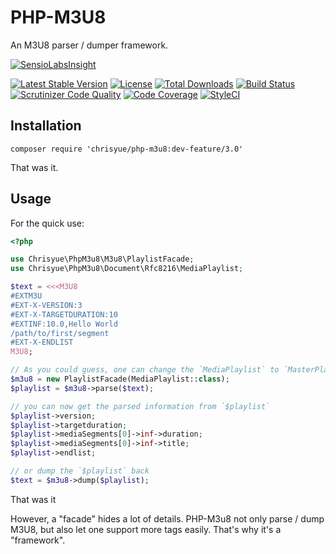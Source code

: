 PHP-M3U8
========

An M3U8 parser / dumper framework.

[![SensioLabsInsight](https://insight.sensiolabs.com/projects/f04296f1-1621-4af0-8346-fd3379f34a5a/big.png)](https://insight.sensiolabs.com/projects/f04296f1-1621-4af0-8346-fd3379f34a5a)

[![Latest Stable Version](https://poser.pugx.org/chrisyue/php-m3u8/v/stable)](https://packagist.org/packages/chrisyue/php-m3u8)
[![License](https://poser.pugx.org/chrisyue/php-m3u8/license)](https://packagist.org/packages/chrisyue/php-m3u8)
[![Total Downloads](https://poser.pugx.org/chrisyue/php-m3u8/downloads)](https://packagist.org/packages/chrisyue/php-m3u8)
[![Build Status](https://travis-ci.org/chrisyue/php-m3u8.svg?branch=develop)](https://travis-ci.org/chrisyue/php-m3u8)
[![Scrutinizer Code Quality](https://scrutinizer-ci.com/g/chrisyue/php-m3u8/badges/quality-score.png?b=develop)](https://scrutinizer-ci.com/g/chrisyue/php-m3u8/?branch=develop)
[![Code Coverage](https://scrutinizer-ci.com/g/chrisyue/php-m3u8/badges/coverage.png?b=develop)](https://scrutinizer-ci.com/g/chrisyue/php-m3u8/?branch=develop)
[![StyleCI](https://styleci.io/repos/52257600/shield)](https://styleci.io/repos/52257600)

Installation
------------

```
composer require 'chrisyue/php-m3u8:dev-feature/3.0'
```

That was it.

Usage
-----

For the quick use:

```php
<?php

use Chrisyue\PhpM3u8\M3u8\PlaylistFacade;
use Chrisyue\PhpM3u8\Document\Rfc8216\MediaPlaylist;

$text = <<<M3U8
#EXTM3U
#EXT-X-VERSION:3
#EXT-X-TARGETDURATION:10
#EXTINF:10.0,Hello World
/path/to/first/segment
#EXT-X-ENDLIST
M3U8;

// As you could guess, one can change the `MediaPlaylist` to `MasterPlaylist` to parse/dump a master playlist
$m3u8 = new PlaylistFacade(MediaPlaylist::class);
$playlist = $m3u8->parse($text);

// you can now get the parsed information from `$playlist`
$playlist->version;
$playlist->targetduration;
$playlist->mediaSegments[0]->inf->duration;
$playlist->mediaSegments[0]->inf->title;
$playlist->endlist;

// or dump the `$playlist` back
$text = $m3u8->dump($playlist);
```

That was it

However, a "facade" hides a lot of details. PHP-M3u8 not only parse / dump M3U8,
but also let one support more tags easily. That's why it's a "framework".
